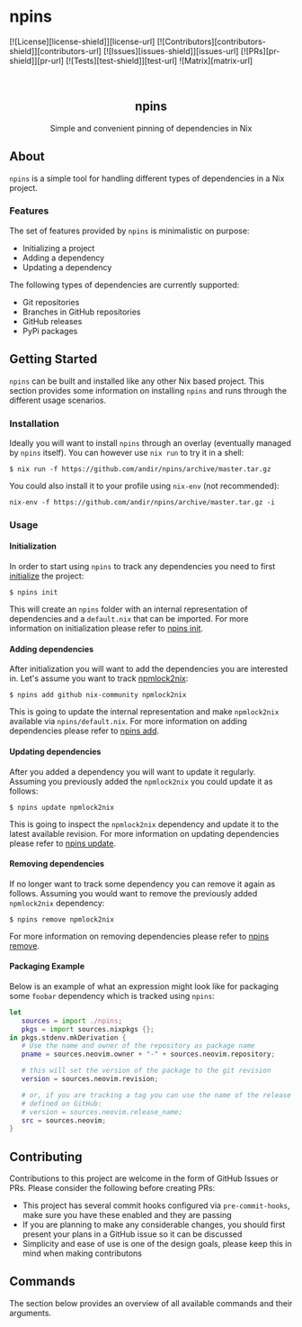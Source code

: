 # npins

<!-- badges -->
[![License][license-shield]][license-url]
[![Contributors][contributors-shield]][contributors-url]
[![Issues][issues-shield]][issues-url]
[![PRs][pr-shield]][pr-url]
[![Tests][test-shield]][test-url]
![Matrix][matrix-url]

<!-- teaser -->
<br />
<p align="center">
  <h2 align="center">npins</h2>
  <p align="center">
    Simple and convenient pinning of dependencies in Nix
  </p>
</p>

## About

`npins` is a simple tool for handling different types of dependencies in a Nix project.

### Features

The set of features provided by `npins` is minimalistic on purpose:

- Initializing a project
- Adding a dependency
- Updating a dependency

The following types of dependencies are currently supported:

- Git repositories
- Branches in GitHub repositories
- GitHub releases
- PyPi packages

## Getting Started
`npins` can be built and installed like any other Nix based project. This section provides some information on installing `npins` and runs through the different usage scenarios.

### Installation
Ideally you will want to install `npins` through an overlay (eventually managed by `npins` itself). You can however use `nix run` to try it in a shell:

```
$ nix run -f https://github.com/andir/npins/archive/master.tar.gz
```

You could also install it to your profile using `nix-env` (not recommended):
```
nix-env -f https://github.com/andir/npins/archive/master.tar.gz -i
```

### Usage

#### Initialization

In order to start using `npins` to track any dependencies you need to first [initialize](#npins-help) the project:

```
$ npins init
```

This will create an `npins` folder with an internal representation of dependencies and a `default.nix` that can be imported. For more information on initialization please refer to [npins init](#npins-init).

#### Adding dependencies

After initialization you will want to add the dependencies you are interested in. Let's assume you want to track [npmlock2nix](https://github.com/nix-community/npmlock2nix):

```
$ npins add github nix-community npmlock2nix
```

This is going to update the internal representation and make `npmlock2nix` available via `npins/default.nix`. For more information on adding dependencies please refer to [npins add](#npins-add).

#### Updating dependencies

After you added a dependency you will want to update it regularly. Assuming you previously added the `npmlock2nix` you could update it as follows:

```
$ npins update npmlock2nix
```

This is going to inspect the `npmlock2nix` dependency and update it to the latest available revision. For more information on updating dependencies please refer to [npins update](#npins-update).

#### Removing dependencies

If no longer want to track some dependency you can remove it again as follows. Assuming you would want to remove the previously added `npmlock2nix` dependency:

```
$ npins remove npmlock2nix
```

For more information on removing dependencies please refer to [npins remove](#npins-remove).

#### Packaging Example

Below is an example of what an expression might look like for packaging some `foobar` dependency which is tracked using `npins`:
```nix
let
   sources = import ./npins;
   pkgs = import sources.nixpkgs {};
in pkgs.stdenv.mkDerivation {
   # Use the name and owner of the repository as package name
   pname = sources.neovim.owner + "-" + sources.neovim.repository;

   # this will set the version of the package to the git revision
   version = sources.neovim.revision;

   # or, if you are tracking a tag you can use the name of the release as
   # defined on GitHub:
   # version = sources.neovim.release_name;
   src = sources.neovim;
}

```

## Contributing

Contributions to this project are welcome in the form of GitHub Issues or PRs. Please consider the following before creating PRs:

- This project has several commit hooks configured via `pre-commit-hooks`, make sure you have these enabled and they are passing
- If you are planning to make any considerable changes, you should first present your plans in a GitHub issue so it can be discussed
- Simplicity and ease of use is one of the design goals, please keep this in mind when making contributons

## Commands

The section below provides an overview of all available commands and their arguments.
